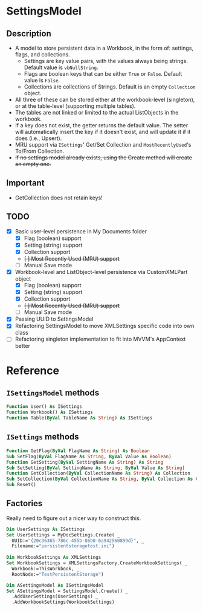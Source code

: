 # SettingsModel
## Description
- A model to store persistent data in a Workbook, in the form of: settings, flags, and collections.
  - Settings are key value pairs, with the values always being strings. Default value is `vbNullString`.
  - Flags are boolean keys that can be either `True` or `False`. Default value is `False`.
  - Collections are collections of Strings. Default is an empty `Collection` object.
- All three of these can be stored either at the workbook-level (singleton), or at the table-level (supporting multiple tables).
- The tables are not linked or limited to the actual ListObjects in the workbook.
- If a key does not exist, the getter returns the default value. The setter will automatically insert the key if it doesn't exist, and will update it if it does (i.e., Upsert).
- MRU support via `ISettings`' Get/Set Collection and `MostRecentlyUsed`'s To/From Collection.
- ~~If no settings model already exists, using the Create method will create an empty one.~~

## Important
- GetCollection does not retain keys!

## TODO
- [x] Basic user-level persistence in My Documents folder
  - [x] Flag (boolean) support
  - [x] Setting (string) support
  - [x] Collection support
  - ~~[ ] Most Recently Used (MRU) support~~
  - [ ] Manual Save mode
- [x] Workbook-level and ListObject-level persistence via CustomXMLPart object
  - [x] Flag (boolean) support
  - [x] Setting (string) support
  - [x] Collection support
  - ~~[ ] Most Recently Used (MRU) support~~
  - [ ] Manual Save mode
- [x] Passing UUID to SettingsModel
- [x] Refactoring SettingsModel to move XMLSettings specific code into own class
- [ ] Refactoring singleton implementation to fit into MVVM's AppContext better

# Reference
## `ISettingsModel` methods
```vb
Function User() As ISettings
Function Workbook() As ISettings
Function Table(ByVal TableName As String) As ISettings
```

## `ISettings` methods
```vb
Function GetFlag(ByVal FlagName As String) As Boolean
Sub SetFlag(ByVal FlagName As String, ByVal Value As Boolean)
Function GetSetting(ByVal SettingName As String) As String
Sub SetSetting(ByVal SettingName As String, ByVal Value As String)
Function GetCollection(ByVal CollectionName As String) As Collection
Sub SetCollection(ByVal CollectionName As String, ByVal Collection As Collection)
Sub Reset()
```

## Factories
Really need to figure out a nicer way to construct this.
```vb
Dim UserSettings As ISettings
Set UserSettings = MyDocSettings.Create( _
  UUID:="{20c36365-786c-455b-86b0-6a942560899d}", _
  Filename:="persistentstoragetest.ini")
    
Dim WorkbookSettings As XMLSettings
Set WorkbookSettings = XMLSettingsFactory.CreateWorkbookSettings( _
  Workbook:=ThisWorkbook, _
  RootNode:="TestPersistentStorage")

Dim ASettingsModel As ISettingsModel
Set ASettingsModel = SettingsModel.Create() _
  .AddUserSettings(UserSettings) _
  .AddWorkbookSettings(WorkbookSettings)
```
